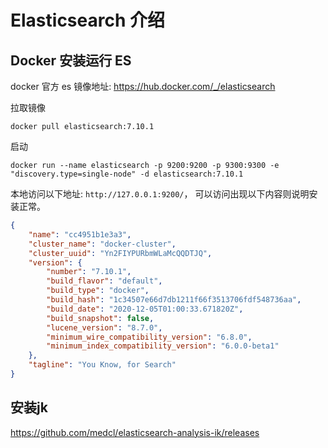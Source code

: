 # Elasticsearch 介绍


## Docker 安装运行 ES

docker 官方 es 镜像地址: https://hub.docker.com/_/elasticsearch


拉取镜像
```
docker pull elasticsearch:7.10.1
```

启动
```shell
docker run --name elasticsearch -p 9200:9200 -p 9300:9300 -e "discovery.type=single-node" -d elasticsearch:7.10.1
```
本地访问以下地址: `http://127.0.0.1:9200/`， 可以访问出现以下内容则说明安装正常。
```json
{
    "name": "cc4951b1e3a3",
    "cluster_name": "docker-cluster",
    "cluster_uuid": "Yn2FIYPURbmWLaMcQQDTJQ",
    "version": {
        "number": "7.10.1",
        "build_flavor": "default",
        "build_type": "docker",
        "build_hash": "1c34507e66d7db1211f66f3513706fdf548736aa",
        "build_date": "2020-12-05T01:00:33.671820Z",
        "build_snapshot": false,
        "lucene_version": "8.7.0",
        "minimum_wire_compatibility_version": "6.8.0",
        "minimum_index_compatibility_version": "6.0.0-beta1"
    },
    "tagline": "You Know, for Search"
}
```

## 安装jk

https://github.com/medcl/elasticsearch-analysis-ik/releases
